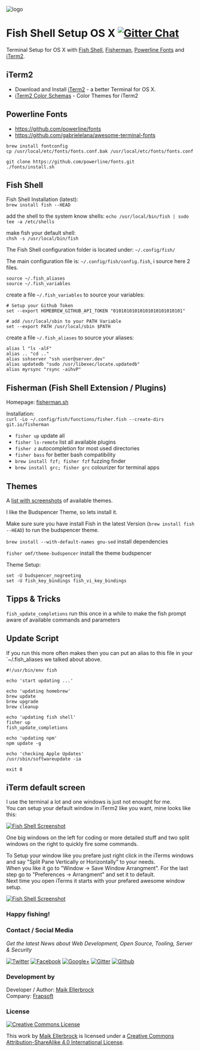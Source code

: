 ![logo](https://github.frapsoft.com/top/fish-shell.png)  

# Fish Shell Setup OS X [![Gitter Chat](https://badges.gitter.im/frapsoft/frapsoft.svg)](https://gitter.im/frapsoft/frapsoft/)  




Terminal Setup for OS X with [Fish Shell](https://fishshell.com/), [Fisherman](http://fisherman.sh/), [Powerline Fonts](https://github.com/powerline/fonts) and [iTerm2](https://www.iterm2.com/).

## iTerm2

* Download and Install [iTerm2](https://www.iterm2.com/) - a better Terminal for OS X.
* [iTerm2 Color Schemas](http://iterm2colorschemes.com/) - Color Themes for iTerm2



## Powerline Fonts

* <https://github.com/powerline/fonts>
* <https://github.com/gabrielelana/awesome-terminal-fonts>  

```
brew install fontconfig
cp /usr/local/etc/fonts/fonts.conf.bak /usr/local/etc/fonts/fonts.conf

git clone https://github.com/powerline/fonts.git
./fonts/install.sh
```



## Fish Shell

Fish Shell Installation (latest):  
`brew install fish --HEAD`  

add the shell to the system know shells:
`echo /usr/local/bin/fish | sudo tee -a /etc/shells`

make fish your default shell:  
`chsh -s /usr/local/bin/fish`  

The Fish Shell configuration folder is located under: `~/.config/fish/`

The main configuration file is: `~/.config/fish/config.fish`, i source here 2 files.


```
source ~/.fish_aliases
source ~/.fish_variables
```

create a file `~/.fish_variables` to source your variables:  

```
# Setup your Github Token
set --export HOMEBREW_GITHUB_API_TOKEN "01010101010101010101010101"

# add /usr/local/sbin to your PATH Variable
set --export PATH /usr/local/sbin $PATH
```
create a file `~/.fish_aliases` to source your aliases:  

```
alias l "ls -alF"
alias .. "cd .."
alias sshserver "ssh user@server.dev"
alias updatedb "sudo /usr/libexec/locate.updatedb"
alias myrsync "rsync -aihvP"
``` 

## Fisherman (Fish Shell Extension / Plugins)

Homepage: [fisherman.sh](http://fisherman.sh/)  

Installation:  
`curl -Lo ~/.config/fish/functions/fisher.fish --create-dirs git.io/fisherman`  

* `fisher up`  update all  
* `fisher ls-remote` list all available plugins
* `fisher z` autocompletion for most used directories  
* `fisher bass` for better bash compatibility  
* `brew install fzf; fisher fzf` fuzzing finder
* `brew install grc; fisher grc`  colourizer for terminal apps  


## Themes

A [list with screenshots](https://github.com/oh-my-fish/oh-my-fish/blob/master/docs/Themes.md) of available themes.

I like the Budspencer Theme, so lets install it.  

Make sure sure you have install Fish in the latest Version (`brew install fish --HEAD`) to run the budspencer theme.

`brew install --with-default-names gnu-sed`  install dependencies

`fisher omf/theme-budspencer` install the theme budspencer

Theme Setup:

```
set -U budspencer_nogreeting
set -U fish_key_bindings fish_vi_key_bindings
```

## Tipps & Tricks

`fish_update_completions` run this once in a while to make the fish prompt aware of available commands and parameters


## Update Script

If you run this more often makes then you can put an alias to this file in your `~/.fish_aliases we talked about above.  

```
#!/usr/bin/env fish

echo 'start updating ...'

echo 'updating homebrew'
brew update
brew upgrade
brew cleanup

echo 'updating fish shell'
fisher up
fish_update_completions

echo 'updating npm'
npm update -g

echo 'checking Apple Updates'
/usr/sbin/softwareupdate -ia

exit 0
```

## iTerm default screen

I use the terminal a lot and one windows is just not enought for me.  
You can setup your default window in iTerm2 like you want, mine looks like this:

[![Fish Shell Screenshot](https://github.frapsoft.com/screenshots/fish-shell-v1.png)](https://github.frapsoft.com/screenshots/fish-shell-v1.png)  


One big windows on the left for coding or more detailed stuff and two split windows on the right to quickly fire some commands.  

To Setup your window like you prefare just right click in the iTerms windows and say "Split Pane Vertically  or Horizontally" to your needs.  
When you like it go to "Window -> Save Window Arrangment". For the last step go to "Preferences -> Arrangment" and set it to default.  
Next time you open iTerms it starts with your prefared awesome window setup.

[![Fish Shell Screenshot](https://github.frapsoft.com/screenshots/fish-shell-v2.png)](https://github.frapsoft.com/screenshots/fish-shell-v2.png)

### Happy fishing!


### Contact / Social Media

*Get the latest News about Web Development, Open Source, Tooling, Server & Security*

[![Twitter](https://github.frapsoft.com/social/twitter.png)](https://twitter.com/frapsoft/)
[![Facebook](https://github.frapsoft.com/social/facebook.png)](https://www.facebook.com/frapsoft/)
[![Google+](https://github.frapsoft.com/social/google-plus.png)](https://plus.google.com/116540931335841862774)
[![Gitter](https://github.frapsoft.com/social/gitter.png)](https://gitter.im/frapsoft/frapsoft/)
[![Github](https://github.frapsoft.com/social/github.png)](https://github.com/ellerbrock/)

### Development by 

Developer / Author: [Maik Ellerbrock](https://github.com/ellerbrock/)  
Company: [Frapsoft](https://github.com/frapsoft/)


### License 

<a rel="license" href="http://creativecommons.org/licenses/by-sa/4.0/"><img alt="Creative Commons License" style="border-width:0" src="https://i.creativecommons.org/l/by-sa/4.0/88x31.png" /></a><br />

This work by <a xmlns:cc="http://creativecommons.org/ns#" href="https://github.com/ellerbrock/" property="cc:attributionName" rel="cc:attributionURL">Maik Ellerbrock</a> is licensed under a <a rel="license" href="http://creativecommons.org/licenses/by-sa/4.0/">Creative Commons Attribution-ShareAlike 4.0 International License</a>.